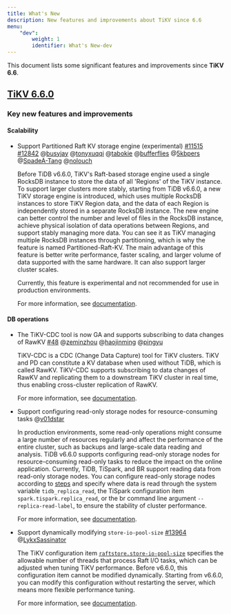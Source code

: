 ```yaml
---
title: What's New
description: New features and improvements about TiKV since 6.6
menu:
    "dev":
        weight: 1
        identifier: What's New-dev
---
```


This document lists some significant features and improvements since **TiKV 6.6**.

## [TiKV 6.6.0](https://docs.pingcap.com/tidb/v6.6/release-6.6.0)

### Key new features and improvements

#### Scalability

* Support Partitioned Raft KV storage engine (experimental) [#11515](https://github.com/tikv/tikv/issues/11515) [#12842](https://github.com/tikv/tikv/issues/12842) @[busyjay](https://github.com/busyjay) @[tonyxuqqi](https://github.com/tonyxuqqi) @[tabokie](https://github.com/tabokie) @[bufferflies](https://github.com/bufferflies) @[5kbpers](https://github.com/5kbpers) @[SpadeA-Tang](https://github.com/SpadeA-Tang) @[nolouch](https://github.com/nolouch)

    Before TiDB v6.6.0, TiKV's Raft-based storage engine used a single RocksDB instance to store the data of all 'Regions' of the TiKV instance. To support larger clusters more stably, starting from TiDB v6.6.0, a new TiKV storage engine is introduced, which uses multiple RocksDB instances to store TiKV Region data, and the data of each Region is independently stored in a separate RocksDB instance. The new engine can better control the number and level of files in the RocksDB instance, achieve physical isolation of data operations between Regions, and support stably managing more data. You can see it as TiKV managing multiple RocksDB instances through partitioning, which is why the feature is named Partitioned-Raft-KV. The main advantage of this feature is better write performance, faster scaling, and larger volume of data supported with the same hardware. It can also support larger cluster scales.

    Currently, this feature is experimental and not recommended for use in production environments.

    For more information, see [documentation](https://docs.pingcap.com/tidb/v6.6/partitioned-raft-kv).

#### DB operations

* The TiKV-CDC tool is now GA and supports subscribing to data changes of RawKV [#48](https://github.com/tikv/migration/issues/48) @[zeminzhou](https://github.com/zeminzhou) @[haojinming](https://github.com/haojinming) @[pingyu](https://github.com/pingyu)

    TiKV-CDC is a CDC (Change Data Capture) tool for TiKV clusters. TiKV and PD can constitute a KV database when used without TiDB, which is called RawKV. TiKV-CDC supports subscribing to data changes of RawKV and replicating them to a downstream TiKV cluster in real time, thus enabling cross-cluster replication of RawKV.

    For more information, see [documentation](https://tikv.org/docs/latest/concepts/explore-tikv-features/cdc/cdc/).

* Support configuring read-only storage nodes for resource-consuming tasks @[v01dstar](https://github.com/v01dstar)

    In production environments, some read-only operations might consume a large number of resources regularly and affect the performance of the entire cluster, such as backups and large-scale data reading and analysis. TiDB v6.6.0 supports configuring read-only storage nodes for resource-consuming read-only tasks to reduce the impact on the online application. Currently, TiDB, TiSpark, and BR support reading data from read-only storage nodes. You can configure read-only storage nodes according to [steps](https://docs.pingcap.com/tidb/v6.6/readonly-nodes#procedures) and specify where data is read through the system variable `tidb_replica_read`, the TiSpark configuration item `spark.tispark.replica_read`, or the br command line argument `--replica-read-label`, to ensure the stability of cluster performance.

    For more information, see [documentation](https://docs.pingcap.com/tidb/v6.6/readonly-nodes).

* Support dynamically modifying `store-io-pool-size` [#13964](https://github.com/tikv/tikv/issues/13964) @[LykxSassinator](https://github.com/LykxSassinator)

    The TiKV configuration item [`raftstore.store-io-pool-size`](https://docs.pingcap.com/tidb/v6.6/tikv-configuration-file#store-io-pool-size-new-in-v530) specifies the allowable number of threads that process Raft I/O tasks, which can be adjusted when tuning TiKV performance. Before v6.6.0, this configuration item cannot be modified dynamically. Starting from v6.6.0, you can modify this configuration without restarting the server, which means more flexible performance tuning.

    For more information, see [documentation](https://docs.pingcap.com/tidb/v6.6/dynamic-config).
